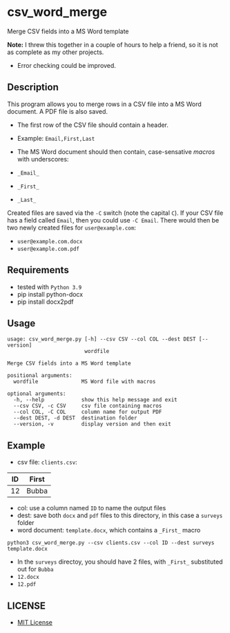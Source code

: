 # csv_word_merge
Merge CSV fields into a MS Word template

**Note:** I threw this together in a couple of hours to help a friend, so it is not as complete as my other projects.
* Error checking could be improved.

## Description
This program allows you to merge rows in a CSV file into a MS Word document.  A PDF file is also saved.

* The first row of the CSV file should contain a header.
* Example: `Email,First,Last`

* The MS Word document should then contain, case-sensative *macros* with underscores:
* `_Email_`
* `_First_`
* `_Last_`

Created files are saved via the `-C` switch (note the capital `C`).  If your CSV file has a field called `Email`, then you could use `-C Email`.  There would then be two newly created files for `user@example.com`:
* `user@example.com.docx`
* `user@example.com.pdf`

## Requirements

* tested with `Python 3.9`
* pip install python-docx
* pip install docx2pdf

## Usage
```
usage: csv_word_merge.py [-h] --csv CSV --col COL --dest DEST [--version]
                         wordfile

Merge CSV fields into a MS Word template

positional arguments:
  wordfile              MS Word file with macros

optional arguments:
  -h, --help            show this help message and exit
  --csv CSV, -c CSV     csv file containing macros
  --col COL, -C COL     column name for output PDF
  --dest DEST, -d DEST  destination folder
  --version, -v         display version and then exit

```

## Example

* csv file: `clients.csv`:

| ID | First
|----|-----|
| 12 | Bubba |


* col: use a column named `ID` to name the output files
* dest: save both `docx` and `pdf` files to this directory, in this case a `surveys` folder
* word document: `template.docx`, which contains a `_First_` macro

```
python3 csv_word_merge.py --csv clients.csv --col ID --dest surveys template.docx
```

* In the `surveys` directoy, you should have 2 files, with `_First_` substituted out for `Bubba`
* `12.docx`
* `12.pdf`

## LICENSE
* [MIT License](LICENSE)
